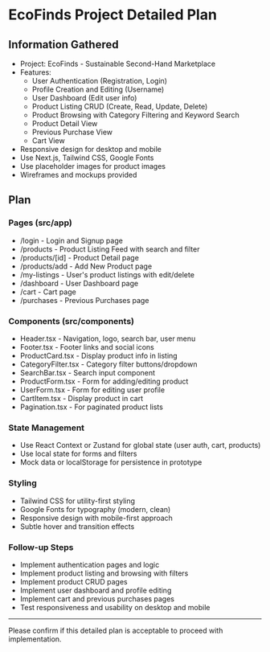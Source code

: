 # EcoFinds Project Detailed Plan

## Information Gathered
- Project: EcoFinds - Sustainable Second-Hand Marketplace
- Features:
  - User Authentication (Registration, Login)
  - Profile Creation and Editing (Username)
  - User Dashboard (Edit user info)
  - Product Listing CRUD (Create, Read, Update, Delete)
  - Product Browsing with Category Filtering and Keyword Search
  - Product Detail View
  - Previous Purchase View
  - Cart View
- Responsive design for desktop and mobile
- Use Next.js, Tailwind CSS, Google Fonts
- Use placeholder images for product images
- Wireframes and mockups provided

## Plan

### Pages (src/app)
- /login - Login and Signup page
- /products - Product Listing Feed with search and filter
- /products/[id] - Product Detail page
- /products/add - Add New Product page
- /my-listings - User's product listings with edit/delete
- /dashboard - User Dashboard page
- /cart - Cart page
- /purchases - Previous Purchases page

### Components (src/components)
- Header.tsx - Navigation, logo, search bar, user menu
- Footer.tsx - Footer links and social icons
- ProductCard.tsx - Display product info in listing
- CategoryFilter.tsx - Category filter buttons/dropdown
- SearchBar.tsx - Search input component
- ProductForm.tsx - Form for adding/editing product
- UserForm.tsx - Form for editing user profile
- CartItem.tsx - Display product in cart
- Pagination.tsx - For paginated product lists

### State Management
- Use React Context or Zustand for global state (user auth, cart, products)
- Use local state for forms and filters
- Mock data or localStorage for persistence in prototype

### Styling
- Tailwind CSS for utility-first styling
- Google Fonts for typography (modern, clean)
- Responsive design with mobile-first approach
- Subtle hover and transition effects

### Follow-up Steps
- Implement authentication pages and logic
- Implement product listing and browsing with filters
- Implement product CRUD pages
- Implement user dashboard and profile editing
- Implement cart and previous purchases pages
- Test responsiveness and usability on desktop and mobile

---

Please confirm if this detailed plan is acceptable to proceed with implementation.

